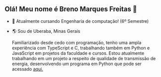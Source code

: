 ## Olá! Meu nome é Breno Marques Freitas 👋

- 📖 Atualmente cursando Engenharia de computação! (6º Semestre)
- 🌎 Sou de Uberaba, Minas Gerais

  Familiarizado desde cedo com programação, tenho uma ampla experiência com TypeScript e C, trabalhando também em Python e JavaScript em projetos da faculdade e cursos.
  Estou atualmente trabalhando em um projeto a respeito de qualidade de transmissão de energia, desenvolvendo um programa em Python que pode ser acessado [aqui.](BrenoM137/IC_HarmonicDistorsions)

























































  
